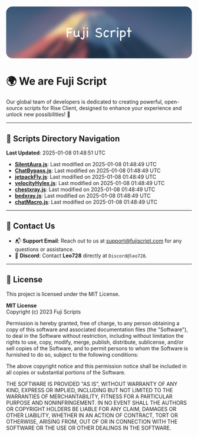![Banner](.github/b.webp)

# 🌍 **We are Fuji Script**

Our global team of developers is dedicated to creating powerful, open-source scripts for Rise Client, designed to enhance your experience and unlock new possibilities! 🌟

---
<!-- SCRIPTS_NAVIGATION_START -->
## 📂 **Scripts Directory Navigation**

**Last Updated**: 2025-01-08 01:48:51 UTC

- **[SilentAura.js](scripts/SilentAura.js)**: Last modified on 2025-01-08 01:48:49 UTC
- **[ChatBypass.js](scripts/ChatBypass.js)**: Last modified on 2025-01-08 01:48:49 UTC
- **[jetpackFly.js](scripts/jetpackFly.js)**: Last modified on 2025-01-08 01:48:49 UTC
- **[velocityHylex.js](scripts/velocityHylex.js)**: Last modified on 2025-01-08 01:48:49 UTC
- **[chestxray.js](scripts/chestxray.js)**: Last modified on 2025-01-08 01:48:49 UTC
- **[bedxray.js](scripts/bedxray.js)**: Last modified on 2025-01-08 01:48:49 UTC
- **[chatMacro.js](scripts/chatMacro.js)**: Last modified on 2025-01-08 01:48:49 UTC

<!-- SCRIPTS_NAVIGATION_END -->

---

## 💬 **Contact Us**  
- 📬 **Support Email**: Reach out to us at [support@fujiscript.com](mailto:support@fujiscript.com) for any questions or assistance.  
- 💬 **Discord**: Contact **Leo728** directly at `Discord@leo728`.

---

## 📜 **License**

This project is licensed under the MIT License.  

**MIT License**  
Copyright (c) 2023 Fuji Scripts  

Permission is hereby granted, free of charge, to any person obtaining a copy of this software and associated documentation files (the "Software"), to deal in the Software without restriction, including without limitation the rights to use, copy, modify, merge, publish, distribute, sublicense, and/or sell copies of the Software, and to permit persons to whom the Software is furnished to do so, subject to the following conditions:  

The above copyright notice and this permission notice shall be included in all copies or substantial portions of the Software.  

THE SOFTWARE IS PROVIDED "AS IS", WITHOUT WARRANTY OF ANY KIND, EXPRESS OR IMPLIED, INCLUDING BUT NOT LIMITED TO THE WARRANTIES OF MERCHANTABILITY, FITNESS FOR A PARTICULAR PURPOSE AND NONINFRINGEMENT. IN NO EVENT SHALL THE AUTHORS OR COPYRIGHT HOLDERS BE LIABLE FOR ANY CLAIM, DAMAGES OR OTHER LIABILITY, WHETHER IN AN ACTION OF CONTRACT, TORT OR OTHERWISE, ARISING FROM, OUT OF OR IN CONNECTION WITH THE SOFTWARE OR THE USE OR OTHER DEALINGS IN THE SOFTWARE.  
